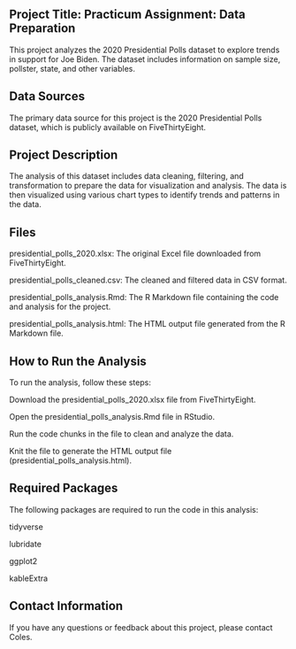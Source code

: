 
## Project Title: Practicum Assignment: Data Preparation

This project analyzes the 2020 Presidential Polls dataset to explore trends in support for Joe Biden. The dataset includes information on sample size, pollster, state, and other variables.

## Data Sources

The primary data source for this project is the 2020 Presidential Polls dataset, which is publicly available on FiveThirtyEight.

## Project Description

The analysis of this dataset includes data cleaning, filtering, and transformation to prepare the data for visualization and analysis. The data is then visualized using various chart types to identify trends and patterns in the data.

## Files

presidential_polls_2020.xlsx: The original Excel file downloaded from FiveThirtyEight.

presidential_polls_cleaned.csv: The cleaned and filtered data in CSV format.

presidential_polls_analysis.Rmd: The R Markdown file containing the code and analysis for the project.

presidential_polls_analysis.html: The HTML output file generated from the R Markdown file.

## How to Run the Analysis

To run the analysis, follow these steps:

Download the presidential_polls_2020.xlsx file from FiveThirtyEight.

Open the presidential_polls_analysis.Rmd file in RStudio.

Run the code chunks in the file to clean and analyze the data.

Knit the file to generate the HTML output file (presidential_polls_analysis.html).

## Required Packages

The following packages are required to run the code in this analysis:

tidyverse

lubridate

ggplot2

kableExtra

## Contact Information
If you have any questions or feedback about this project, please contact Coles.
